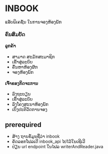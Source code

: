 # INBOOK
ແອັບພິເຄຊັ່ນ ໃນການຈອງຫ້ອງພັກ

### ຄົນສົມບັດ
#### ລູກຄ້າ
- ສາມາດ ສະມັກສະມາຊິກ
- ເຂົ້າສູ່ລະບົບ
- ຄົ້ນຫາຫ້ອງຜັກ
- ຈອງຫ້ອງພັກ

#### ເຈົ້າຂອງກິດຈະການ
- ລົງຖະບຽນ
- ເຂົ້າສູ່ລະບົບ
- ລົງໂຄງສະນາຫ້ອງພັກ
- ເບິ່ງປະຕິວັດການຈອງ


## prerequired 
- ສ້າງ ຖານຂໍ້ມູນຊື່ວ່າ inbook
- ຄັດລອກໂຟລເດີ inbook_api ໄປໄວ້ໃນເຊີເວີ
- ປ່ຽນ url endpoint ໃນໄຟລ writerAndReader.java
